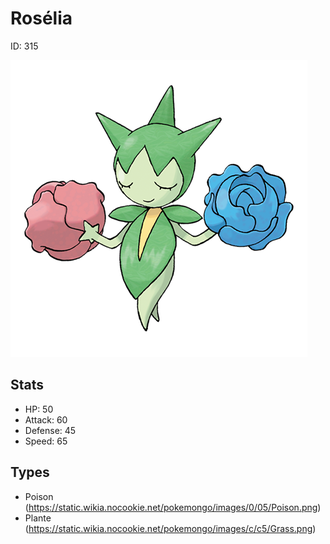 # Rosélia


ID: 315

![](https://raw.githubusercontent.com/PokeAPI/sprites/master/sprites/pokemon/other/official-artwork/315.png "Rosélia")

## Stats


 - HP: 50
 - Attack: 60
 - Defense: 45
 - Speed: 65

## Types


 - Poison (https://static.wikia.nocookie.net/pokemongo/images/0/05/Poison.png)
 - Plante (https://static.wikia.nocookie.net/pokemongo/images/c/c5/Grass.png)
